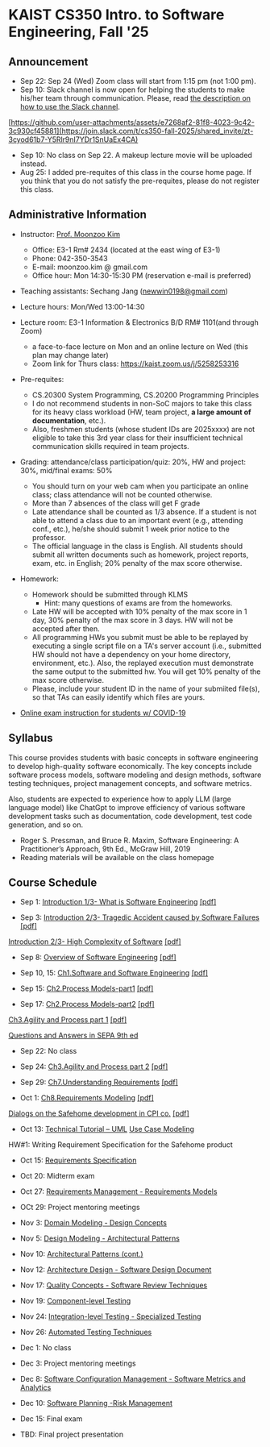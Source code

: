 # KAIST CS350 Intro. to Software Engineering, Fall '25

## Announcement
- Sep 22: Sep 24 (Wed) Zoom class will start from 1:15 pm (not 1:00 pm).
- Sep 10: Slack channel is now open for helping the students to make his/her team through communication.  Please, read [the description on how to use the Slack channel](Team%20Project%20Announcement.pdf).
  
[https://github.com/user-attachments/assets/e7268af2-81f8-4023-9c42-3c930cf45881](https://join.slack.com/t/cs350-fall-2025/shared_invite/zt-3cyod61b7-Y5Rlr9nI7YDr1SnUaEx4CA)

- Sep 10: No class on Sep 22. A makeup lecture movie will be uploaded instead.
- Aug 25: I added pre-requites of this class in the course home page.  If you think that you do not satisfy the pre-requites, please do not register this class.
 
## Administrative Information

- Instructor: [Prof. Moonzoo Kim](https://swtv.kaist.ac.kr/members/mzkim)

  - Office: E3-1 Rm# 2434 (located at the east wing of E3-1)
  - Phone: 042-350-3543
  - E-mail: moonzoo.kim @ gmail.com
  - Office hour: Mon 14:30-15:30 PM (reservation e-mail is preferred)

- Teaching assistants: Sechang Jang (newwin0198@gmail.com) 

- Lecture hours: Mon/Wed 13:00-14:30   

- Lecture room: E3-1 Information & Electronics B/D RM# 1101(and through Zoom)
  - a face-to-face lecture on Mon and an online lecture on Wed (this plan may change later) 
  - Zoom link for Thurs class: https://kaist.zoom.us/j/5258253316

<!--
- Recommended prerequisite: CS230 System Programming, proficiency in C/C++ programming and Linux utilities
  - Due to the high load of TA, TA will not provide help for basic C/C++/Linux questions.
  - This class can be difficult to follow for exchange students.
   hly recommend to take CS458 after taking CS230 System Programming first -->
  
- Pre-requites:  
  - CS.20300 System Programming, CS.20200 Programming Principles
  - I do not recommend students in non-SoC majors to take this class for its heavy class workload (HW, team project, **a large amount of documentation**, etc.).
  - Also, freshmen students (whose student IDs are 2025xxxx) are not eligible to take this 3rd year class for their insufficient technical communication skills required in team projects. 

- Grading: attendance/class participation/quiz: 20%, HW and project: 30%, mid/final exams: 50%
  - You should turn on your web cam when you participate an online class; class attendance will not be counted otherwise.
  - More than 7 absences of the class will get F grade
  - Late attendance shall be counted as 1/3 absence. If a student is not able to attend a class due to an important event (e.g., attending conf., etc.), he/she should submit 1 week prior notice to the professor.
  - The official language in the class is English. All students should submit all written documents such as homework, project reports, exam, etc. in English; 20% penalty of the max score otherwise.  

- Homework:
  - Homework should be submitted through KLMS  
    - Hint: many questions of exams are from the homeworks.
  - Late HW will be accepted with 10% penalty of the max score in 1 day, 30% penalty of the max score in 3 days. HW will not be accepted after then.
  - All programming HWs you submit must be able to be replayed by executing a single script file on a TA's server account (i.e., submitted HW should not have a dependency on your home directory, environment, etc.).  Also, the replayed execution must demonstrate the same output to the submitted hw. You will get 10% penalty of the max score otherwise.
  - Please, include your student ID in the name of your submiited file(s), so that TAs can easily identify which files are yours.
  
    
- [Online exam instruction for students w/ COVID-19](online-exam-instructions-v2.pdf)


## Syllabus
This course provides students with basic concepts in software engineering to develop high-quality software economically. The key concepts include software process models, software modeling and design methods, software testing techniques, project management concepts, and software metrics.

Also, students are expected to experience how to apply LLM (large language model) like ChatGpt to improve efficiency of various software development tasks such as documentation, code development, test code generation, and so on.

- Roger S. Pressman, and Bruce R. Maxim, Software Engineering: A Practitioner’s Approach, 9th Ed., McGraw Hill, 2019 
- Reading materials will be available on the class homepage

## Course Schedule

- Sep 1: [Introduction 1/3- What is Software Engineering](slides/lec1-intro-to-SE1.pptx) [[pdf]](slides/lec1-intro-to-SE1.pdf)

<!--  Feb 28 : <a href="part2-coverage/lec1-Intro-AutomatedSWAnalysis_v11.pptx" download> Introduction2 </a> -->

- Sep 3: [Introduction 2/3- Tragedic Accident caused by Software Failures](slides/lec2-1.intro-to-SE2.pptx) [[pdf]](slides/lec2-1.intro-to-SE2.pdf)

[Introduction 2/3- High Complexity of Software](slides/lec2-2.Intro-HighComplexitySW_v8.pptx) [[pdf]](slides/lec2-2.Intro-HighComplexitySW_v8.pdf)

  
- Sep 8: [Overview of Software Engineering](slides/lec3-se_overview.pptx) [[pdf]](slides/lec3-se_overview.pdf)

- Sep 10, 15:  [Ch1.Software and Software Engineering](slides/lec4-ch1-v2.pptx) [[pdf]](slides/lec4-ch1-v2.pdf)

- Sep 15:  [Ch2.Process Models-part1](slides/lec5-ch2-v2.pptx) [[pdf]](slides/lec5-ch2-v2.pdf)

- Sep 17: [Ch2.Process Models-part2](slides/lec5_ch2_prof.koh.pptx) [[pdf]](slides/lec5_ch2_prof.koh.pdf)


[Ch3.Agility and Process part 1](slides/lec6_ch3_part1.pptx) [[pdf]](slides/lec6_ch3_part1.pdf)

[Questions and Answers in SEPA 9th ed](slides/ch2-solution.doc)

- Sep 22: No class 

- Sep 24: [Ch3.Agility and Process part 2](slides/lec7_ch3_part2.pptx) [[pdf]](slides/lec7_ch3_part2.pdf)

- Sep 29: [Ch7.Understanding Requirements](slides/lec8_ch7.pptx) [[pdf]](slides/lec8_ch7.pdf)
  
- Oct 1: [Ch8.Requirements Modeling](slides/lec9_ch8.pptx) [[pdf]](slides/lec9_ch8.pdf)

[Dialogs on the Safehome development in CPI co.](slides/safehome_dialog.pptx) [[pdf]](slides/safehome_dialog.pdf)

- Oct 13: [Technical Tutorial – UML]()
[Use Case Modeling]()

HW#1: Writing Requirement Specification for the Safehome product

- Oct 15: [Requirements Specification]()

- Oct 20:  Midterm exam

- Oct 27: [Requirements Management - Requirements Models]()

- OCt 29: Project mentoring meetings

- Nov 3: [Domain Modeling - Design Concepts]()

- Nov 5: [Design Modeling - Architectural Patterns]()

- Nov 10: [Architectural Patterns (cont.)]()

- Nov 12: [Architecture Design - Software Design Document]()

- Nov 17: [Quality Concepts - Software Review Techniques]()

- Nov 19: [Component-level Testing]()

- Nov 24: [Integration-level Testing - Specialized Testing]()

- Nov 26: [Automated Testing Techniques]()

- Dec 1: No class

- Dec 3: Project mentoring meetings

- Dec 8: [Software Configuration Management - Software Metrics and Analytics]()

- Dec 10: [Software Planning -Risk Management]()

- Dec 15: Final exam 

- TBD: Final project presentation





<!---
### Part IV: Testing/Verification Engine - SAT/SMT Solver
- June 1: [Using SAT solver for Sudoku](5-smt/lec44-sudoku-v2.pptx) [[pdf]](5-smt/lec44-sudoku-v2.pdf), Q&A for the final exam, LLVM IR basics, CLANG vs LLVM
  - "Sudoku as a SAT problem" by I.Lynce and J.Ouaknine, Intl. Symp. on Artificial Intelligence and Mathematics 2006
  - The SuDoku Puzzle as a Satisfiability Problem
--->




